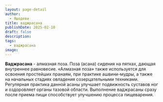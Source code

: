```yaml
---
layout: page-detail
author:
  - Яшодеви
title: ваджрасана
publishDate: 2025-02-10
draft: false
description: 
tags:
  - ваджрасана
image:
---
```

**Ваджрасана** - алмазная поза.
Поза (асана) сидения на пятках, дающая внутреннее равновесие. «Алмазная поза» также используется для освоения простейших пранаям, при практике ашвини-мудры, а также на начальных стадиях овладения созерцательными техниками. Регулярная практика данной асаны улучшает подвижность суставов ног и оздоровляет органы тазовой области. Выполнение ваджрасаны сразу после приема пищи способствует улучшению процесса пищеварения.